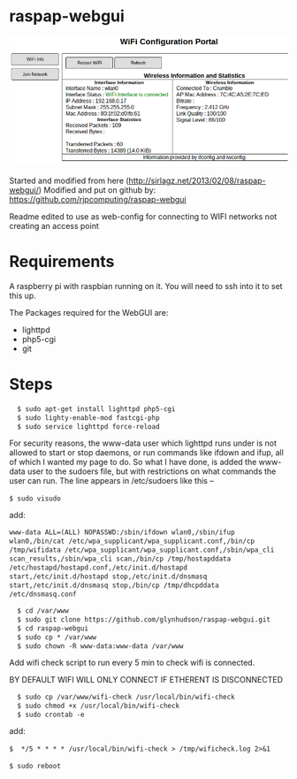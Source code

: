 raspap-webgui
=============

![WiFi_Config.png](WiFi_Config.png)


Started and modified from here (http://sirlagz.net/2013/02/08/raspap-webgui/)
Modified and put on github by: https://github.com/rjpcomputing/raspap-webgui

Readme edited to use as web-config for connecting to WIFI networks not creating an access point 

Requirements
============
A raspberry pi with raspbian running on it. You will need to ssh into it to set this up.

The Packages required for the WebGUI are:
* lighttpd
* php5-cgi
* git

Steps
=====


```
  $ sudo apt-get install lighttpd php5-cgi
  $ sudo lighty-enable-mod fastcgi-php
  $ sudo service lighttpd force-reload
```

For security reasons, the www-data user which lighttpd runs under is not allowed to start or stop daemons, or run commands like ifdown and ifup, all of which I wanted my page to do.
So what I have done, is added the www-data user to the sudoers file, but with restrictions on what commands the user can run.
The line appears in /etc/sudoers like this –


 `$ sudo visudo`

add: 
```
www-data ALL=(ALL) NOPASSWD:/sbin/ifdown wlan0,/sbin/ifup wlan0,/bin/cat /etc/wpa_supplicant/wpa_supplicant.conf,/bin/cp /tmp/wifidata /etc/wpa_supplicant/wpa_supplicant.conf,/sbin/wpa_cli scan_results,/sbin/wpa_cli scan,/bin/cp /tmp/hostapddata /etc/hostapd/hostapd.conf,/etc/init.d/hostapd start,/etc/init.d/hostapd stop,/etc/init.d/dnsmasq start,/etc/init.d/dnsmasq stop,/bin/cp /tmp/dhcpddata /etc/dnsmasq.conf
```

```
  $ cd /var/www
  $ sudo git clone https://github.com/glynhudson/raspap-webgui.git
  $ cd raspap-webgui
  $ sudo cp * /var/www
  $ sudo chown -R www-data:www-data /var/www
```
Add wifi check script to run every 5 min to check wifi is connected. 

BY DEFAULT WIFI WILL ONLY CONNECT IF ETHERENT IS DISCONNECTED

```
  $ sudo cp /var/www/wifi-check /usr/local/bin/wifi-check
  $ sudo chmod +x /usr/local/bin/wifi-check
  $ sudo crontab -e
```  
add:

  `$  */5 * * * * /usr/local/bin/wifi-check > /tmp/wificheck.log 2>&1`
  
  `$ sudo reboot`
